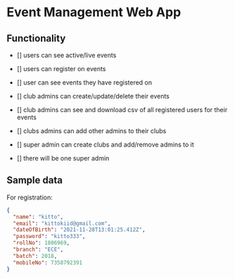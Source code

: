 # Event Management Web App

## Functionality

- [] users can see active/live events

- [] users can register on events

- [] user can see events they have registered on

- [] club admins can create/update/delete their events

- [] club admins can see and download csv of all registered users for their events

- [] clubs admins can add other admins to their clubs

- [] super admin can create clubs and add/remove admins to it

- [] there will be one super admin

## Sample data

For registration:

```json
{
  "name": "kitto",
  "email": "kittokiid@gmail.com",
  "dateOfBirth": "2021-11-28T13:01:25.412Z",
  "password": "kitto333",
  "rollNo": 1806969,
  "branch": "ECE",
  "batch": 2018,
  "mobileNo": 7358792391
}
```
